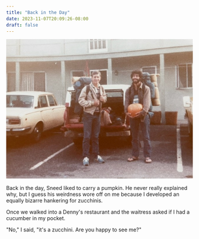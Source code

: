 ```yaml
---
title: "Back in the Day"
date: 2023-11-07T20:09:26-08:00
draft: false
---
```



<center>

![picture of covid](/images/back-in-the-day.jpg)

</center>


Back in the day, Sneed liked to carry a pumpkin. He never really
explained why, but I guess his weirdness wore off on me because I
developed an equally bizarre hankering for zucchinis.

Once we walked into a Denny's restaurant and the waitress asked if I
had a cucumber in my pocket.

"No," I said, "it's a zucchini. Are you happy to see me?"
